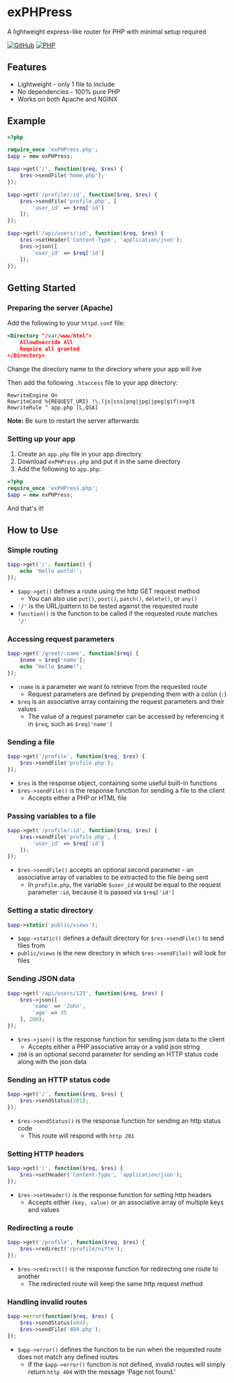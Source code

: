 # exPHPress
A lightweight express-like router for PHP with minimal setup required

[![GitHub](https://img.shields.io/github/license/nifte/exPHPress.svg)](https://github.com/nifte/exPHPress/blob/master/LICENSE)
[![PHP](https://img.shields.io/badge/PHP-5.6%5E-blue.svg)](https://php.net/downloads.php)

## Features
- Lightweight - only 1 file to include
- No dependencies - 100% pure PHP
- Works on both Apache and NGINX

## Example
```php
<?php

require_once 'exPHPress.php';
$app = new exPHPress;

$app->get('/', function($req, $res) {
    $res->sendFile('home.php');
});

$app->get('/profile/:id', function($req, $res) {
    $res->sendFile('profile.php', [
        'user_id' => $req['id']
    ]);
});

$app->get('/api/users/:id', function($req, $res) {
    $res->setHeader('Content-Type', 'application/json');
    $res->json([
        'user_id' => $req['id']
    ]);
});
```

## Getting Started
### Preparing the server (Apache)
Add the following to your `httpd.conf` file:
```xml
<Directory "/var/www/html">
    AllowOverride All
    Require all granted
</Directory>
```
Change the directory name to the directory where your app will live

Then add the following `.htaccess` file to your app directory:
```
RewriteEngine On
RewriteCond %{REQUEST_URI} !\.(js|css|png|jpg|jpeg|gif|svg)$
RewriteRule ^ app.php [L,QSA]
```
**Note:** Be sure to restart the server afterwards

### Setting up your app
1. Create an `app.php` file in your app directory
2. Download `exPHPress.php` and put it in the same directory
3. Add the following to `app.php`:
```php
<?php
require_once 'exPHPress.php';
$app = new exPHPress;
```
And that's it!

## How to Use
### Simple routing
```php
$app->get('/', function() {
    echo 'Hello world!';
});
```
- `$app->get()` defines a route using the http GET request method
	- You can also use `put()`, `post()`, `patch()`, `delete()`, or `any()`
- `'/'` is the URL/pattern to be tested against the requested route
- `function()` is the function to be called if the requested route matches `'/'`

### Accessing request parameters
```php
$app->get('/greet/:name', function($req) {
    $name = $req['name'];
    echo "Hello $name!";
});
```
- `:name` is a parameter we want to retrieve from the requested route
	- Request parameters are defined by prepending them with a colon (`:`)
- `$req` is an associative array containing the request parameters and their values
	- The value of a request parameter can be accessed by referencing it in `$req`, such as `$req['name']`

### Sending a file
```php
$app->get('/profile', function($req, $res) {
    $res->sendFile('profile.php');
});
```
- `$res` is the response object, containing some useful built-in functions
- `$res->sendFile()` is the response function for sending a file to the client
	- Accepts either a PHP or HTML file

### Passing variables to a file
```php
$app->get('/profile/:id', function($req, $res) {
    $res->sendFile('profile.php', [
        'user_id' => $req['id']
    ]);
});
```
- `$res->sendFile()` accepts an optional second parameter - an associative array of variables to be extracted to the file being sent
	- In `profile.php`, the variable `$user_id` would be equal to the request parameter `:id`, because it is passed via `$req['id']`

### Setting a static directory
```php
$app->static('public/views');
```
- `$app->static()` defines a default directory for `$res->sendFile()` to send files from
- `public/views` is the new directory in which `$res->sendFile()` will look for files

### Sending JSON data
```php
$app->get('/api/users/123', function($req, $res) {
    $res->json([
        'name' => 'John',
        'age' => 35
    ], 200);
});
```
- `$res->json()` is the response function for sending json data to the client
	- Accepts either a PHP associative array or a valid json string
- `200` is an optional second parameter for sending an HTTP status code along with the json data

### Sending an HTTP status code
```php
$app->get('/', function($req, $res) {
    $res->sendStatus(201);
});
```
- `$res->sendStatus()` is the response function for sending an http status code
	- This route will respond with `http 201`

### Setting HTTP headers
```php
$app->get('/', function($req, $res) {
    $res->setHeader('Content-Type', 'application/json');
});
```
- `$res->setHeader()` is the response function for setting http headers
	- Accepts either `(key, value)` or an associative array of multiple keys and values
	
### Redirecting a route
```php
$app->get('/profile', function($req, $res) {
    $res->redirect('/profile/nifte');
});
```
- `$res->redirect()` is the response function for redirecting one route to another
	- The redirected route will keep the same http request method

### Handling invalid routes
```php
$app->error(function($req, $res) {
    $res->sendStatus(404);
    $res->sendFile('404.php');
});
```
- `$app->error()` defines the function to be run when the requested route does not match any defined routes
	- If the `$app->error()` function is not defined, invalid routes will simply return `http 404` with the message 'Page not found.'
